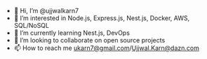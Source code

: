 - 👋 Hi, I’m @ujjwalkarn7
- 👀 I’m interested in Node.js, Express.js, Nest.js, Docker, AWS, SQL/NoSQL
- 🌱 I’m currently learning Nest.js, DevOps
- 💞️ I’m looking to collaborate on open source projects
- 📫 How to reach me ukarn7@gmail.com/Ujjwal.Karn@dazn.com

<!---
ujjwalkarn7/ujjwalkarn7 is a ✨ special ✨ repository because its `README.md` (this file) appears on your GitHub profile.
You can click the Preview link to take a look at your changes.
--->
